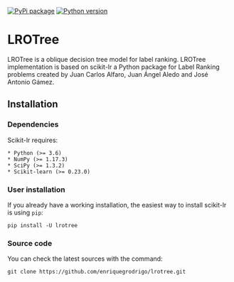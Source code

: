 [![PyPi package](https://badge.fury.io/py/scikit-lr.svg)](https://pypi.org/project/scikit-lr)
[![Python version](https://img.shields.io/pypi/pyversions/scikit-lr.svg)](https://pypi.org/project/scikit-lr)

# LROTree 

LROTree is a oblique decision tree model for label ranking. 
LROTree implementation is based on scikit-lr a Python package for Label Ranking problems created by Juan Carlos Alfaro, Juan Ángel Aledo and José Antonio Gámez.

## Installation

### Dependencies

Scikit-lr requires:

    * Python (>= 3.6)
    * NumPy (>= 1.17.3)
    * SciPy (>= 1.3.2)
    * Scikit-learn (>= 0.23.0)

### User installation

If you already have a working installation, the easiest way to install
scikit-lr is using ``pip``:

```
pip install -U lrotree 
```

### Source code

You can check the latest sources with the command:

```
git clone https://github.com/enriquegrodrigo/lrotree.git
```
